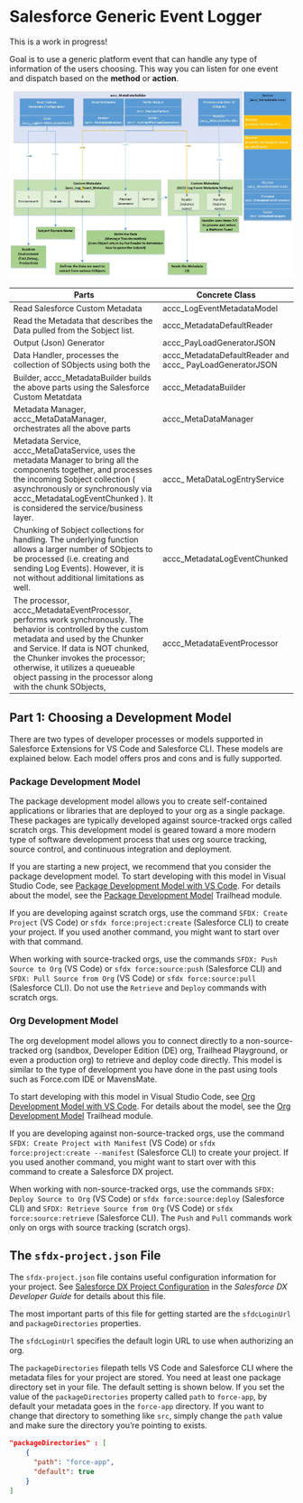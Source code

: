 # Salesforce Generic Event Logger  

This is a work in progress!

Goal is to use a generic platform event that can handle any type of information of the users choosing. This way you can listen for one event and dispatch based on the **method** or **action**.

![Generic flow](https://github.com/bjanderson70/sf-generic-log-event/blob/master/img/generic-logger.jpg)

|Parts                         |  Concrete Class
|------------------------------|-------------------------------------|
|Read Salesforce Custom Metadata |	accc_LogEventMetadataModel |
|Read the Metadata that describes the Data pulled from the Sobject list.|	accc_MetadataDefaultReader |
|Output (Json) Generator|	accc_PayLoadGeneratorJSON |
|Data Handler, processes the collection of SObjects using both the  |accc_MetadataDefaultReader and accc_ PayLoadGeneratorJSON	| accc_MetaDataHandler|
|Builder, accc_MetadataBuilder builds the above parts using the Salesforce Custom Metatdata |	accc_MetadataBuilder|
|Metadata Manager, accc_MetaDataManager, orchestrates all the above parts |	accc_MetaDataManager|
|Metadata Service, accc_MetaDataService, uses the metadata Manager to bring all the components together, and processes the incoming Sobject collection ( asynchronously or synchronously via accc_MetadataLogEventChunked  ). It is considered the service/business layer.|	accc_ MetaDataLogEntryService|
|Chunking of Sobject collections for handling. The underlying function allows a larger number of SObjects to be processed (i.e. creating and sending Log Events). However, it is not without additional limitations as well.| 	accc_MetadataLogEventChunked |
|The processor, accc_MetadataEventProcessor, performs work synchronously. The behavior is controlled by the custom metadata and used by the Chunker and Service. If data is NOT chunked, the Chunker invokes the processor; otherwise, it utilizes a queueable object passing in the processor along with the chunk SObjects,|	accc_MetadataEventProcessor|


## Part 1: Choosing a Development Model

There are two types of developer processes or models supported in Salesforce Extensions for VS Code and Salesforce CLI. These models are explained below. Each model offers pros and cons and is fully supported.

### Package Development Model

The package development model allows you to create self-contained applications or libraries that are deployed to your org as a single package. These packages are typically developed against source-tracked orgs called scratch orgs. This development model is geared toward a more modern type of software development process that uses org source tracking, source control, and continuous integration and deployment.

If you are starting a new project, we recommend that you consider the package development model. To start developing with this model in Visual Studio Code, see [Package Development Model with VS Code](https://forcedotcom.github.io/salesforcedx-vscode/articles/user-guide/package-development-model). For details about the model, see the [Package Development Model](https://trailhead.salesforce.com/en/content/learn/modules/sfdx_dev_model) Trailhead module.

If you are developing against scratch orgs, use the command `SFDX: Create Project` (VS Code) or `sfdx force:project:create` (Salesforce CLI)  to create your project. If you used another command, you might want to start over with that command.

When working with source-tracked orgs, use the commands `SFDX: Push Source to Org` (VS Code) or `sfdx force:source:push` (Salesforce CLI) and `SFDX: Pull Source from Org` (VS Code) or `sfdx force:source:pull` (Salesforce CLI). Do not use the `Retrieve` and `Deploy` commands with scratch orgs.

### Org Development Model

The org development model allows you to connect directly to a non-source-tracked org (sandbox, Developer Edition (DE) org, Trailhead Playground, or even a production org) to retrieve and deploy code directly. This model is similar to the type of development you have done in the past using tools such as Force.com IDE or MavensMate.

To start developing with this model in Visual Studio Code, see [Org Development Model with VS Code](https://forcedotcom.github.io/salesforcedx-vscode/articles/user-guide/org-development-model). For details about the model, see the [Org Development Model](https://trailhead.salesforce.com/content/learn/modules/org-development-model) Trailhead module.

If you are developing against non-source-tracked orgs, use the command `SFDX: Create Project with Manifest` (VS Code) or `sfdx force:project:create --manifest` (Salesforce CLI) to create your project. If you used another command, you might want to start over with this command to create a Salesforce DX project.

When working with non-source-tracked orgs, use the commands `SFDX: Deploy Source to Org` (VS Code) or `sfdx force:source:deploy` (Salesforce CLI) and `SFDX: Retrieve Source from Org` (VS Code) or `sfdx force:source:retrieve` (Salesforce CLI). The `Push` and `Pull` commands work only on orgs with source tracking (scratch orgs).

## The `sfdx-project.json` File

The `sfdx-project.json` file contains useful configuration information for your project. See [Salesforce DX Project Configuration](https://developer.salesforce.com/docs/atlas.en-us.sfdx_dev.meta/sfdx_dev/sfdx_dev_ws_config.htm) in the _Salesforce DX Developer Guide_ for details about this file.

The most important parts of this file for getting started are the `sfdcLoginUrl` and `packageDirectories` properties.

The `sfdcLoginUrl` specifies the default login URL to use when authorizing an org.

The `packageDirectories` filepath tells VS Code and Salesforce CLI where the metadata files for your project are stored. You need at least one package directory set in your file. The default setting is shown below. If you set the value of the `packageDirectories` property called `path` to `force-app`, by default your metadata goes in the `force-app` directory. If you want to change that directory to something like `src`, simply change the `path` value and make sure the directory you’re pointing to exists.

```json
"packageDirectories" : [
    {
      "path": "force-app",
      "default": true
    }
]
```
